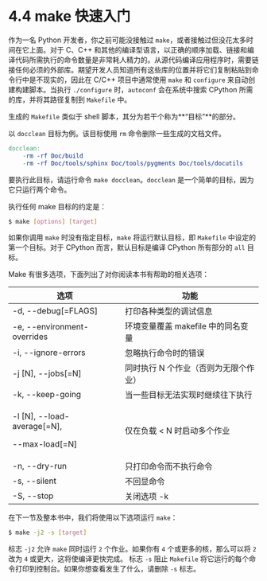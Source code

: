 # 4.4 make 快速入门

作为一名 Python 开发者，你之前可能没接触过 `make`，或者接触过但没花太多时间在它上面。对于 C、C++ 和其他的编译型语言，以正确的顺序加载、链接和编译代码所需执行的命令数量是非常耗人精力的。从源代码编译应用程序时，需要链接任何必须的外部库。期望开发人员知道所有这些库的位置并将它们复制粘贴到命令行中是不现实的，因此在 C/C++ 项目中通常使用 `make` 和 `configure` 来自动创建构建脚本。当执行 `./configure` 时，`autoconf` 会在系统中搜索 CPython 所需的库，并将其路径复制到 `Makefile` 中。

生成的 `Makefile` 类似于 shell 脚本，其分为若干个称为**“目标”**的部分。

以 `docclean` 目标为例。该目标使用 `rm` 命令删除一些生成的文档文件。

```makefile
docclean:
    -rm -rf Doc/build
    -rm -rf Doc/tools/sphinx Doc/tools/pygments Doc/tools/docutils
```

要执行此目标，请运行命令 `make docclean`。`docclean` 是一个简单的目标，因为它只运行两个命令。

执行任何 make 目标的约定是：

```bash
$ make [options] [target]
```

如果你调用 `make` 时没有指定目标，`make` 将运行默认目标，即 `Makefile` 中设定的第一个目标。对于 CPython 而言，默认目标是编译 CPython 所有部分的 `all` 目标。

Make 有很多选项，下面列出了对你阅读本书有帮助的相关选项：

| 选项                                                      | 功能                     |
| ------------------------------------------------------- | ---------------------- |
| -d, --debug\[=FLAGS]                                    | 打印各种类型的调试信息            |
| -e, --environment-overrides                             | 环境变量覆盖 makefile 中的同名变量 |
| -i, --ignore-errors                                     | 忽略执行命令时的错误             |
| -j \[N], --jobs\[=N]                                    | 同时执行 N 个作业（否则为无限个作业）   |
| -k, --keep-going                                        | 当一些目标无法实现时继续往下执行       |
| <p>-l [N], --load-average[=N],</p><p>--max-load[=N]</p> | 仅在负载 < N 时启动多个作业       |
| -n, --dry-run                                           | 只打印命令而不执行命令            |
| -s, --silent                                            | 不回显命令                  |
| -S, --stop                                              | 关闭选项 -k                |

在下一节及整本书中，我们将使用以下选项运行 `make`：

```bash
$ make -j2 -s [target]
```

标志 `-j2` 允许 `make` 同时运行 `2` 个作业。如果你有 `4` 个或更多的核，那么可以将 `2` 改为 `4` 或更大，这将使编译更快完成。 标志 `-s` 阻止 `Makefile` 将它运行的每个命令打印到控制台。如果你想查看发生了什么，请删除 `-s` 标志。
